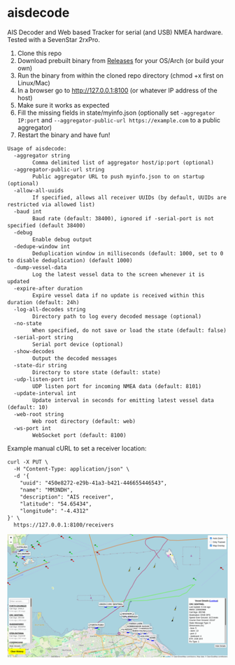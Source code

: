 # aisdecode
AIS Decoder and Web based Tracker for serial (and USB) NMEA hardware. Tested with a SevenStar 2rxPro.

1) Clone this repo
2) Download prebuilt binary from [Releases](https://github.com/madpsy/aisdecode/releases) for your OS/Arch (or build your own)
3) Run the binary from within the cloned repo directory (chmod +x first on Linux/Mac)
4) In a browser go to http://127.0.0.1:8100 (or whatever IP address of the host)
5) Make sure it works as expected
6) Fill the missing fields in state/myinfo.json (optionally set `-aggregator IP:port` and `--aggregator-public-url https://example.com` to a public aggregator)
7) Restart the binary and have fun!

```
Usage of aisdecode:
  -aggregator string
    	Comma delimited list of aggregator host/ip:port (optional)
  -aggregator-public-url string
    	Public aggregator URL to push myinfo.json to on startup (optional)
  -allow-all-uuids
    	If specified, allows all receiver UUIDs (by default, UUIDs are restricted via allowed list)
  -baud int
    	Baud rate (default: 38400), ignored if -serial-port is not specified (default 38400)
  -debug
    	Enable debug output
  -dedupe-window int
    	Deduplication window in milliseconds (default: 1000, set to 0 to disable deduplication) (default 1000)
  -dump-vessel-data
    	Log the latest vessel data to the screen whenever it is updated
  -expire-after duration
    	Expire vessel data if no update is received within this duration (default: 24h)
  -log-all-decodes string
    	Directory path to log every decoded message (optional)
  -no-state
    	When specified, do not save or load the state (default: false)
  -serial-port string
    	Serial port device (optional)
  -show-decodes
    	Output the decoded messages
  -state-dir string
    	Directory to store state (default: state)
  -udp-listen-port int
    	UDP listen port for incoming NMEA data (default: 8101)
  -update-interval int
    	Update interval in seconds for emitting latest vessel data (default: 10)
  -web-root string
    	Web root directory (default: web)
  -ws-port int
    	WebSocket port (default: 8100)
```

Example manual cURL to set a receiver location:

```
curl -X PUT \
  -H "Content-Type: application/json" \
  -d '{
    "uuid": "450e8272-e29b-41a3-b421-446655446543",
    "name": "MM3NDH",
    "description": "AIS receiver",
    "latitude": "54.65434",
    "longitude": "-4.4312"
}' \
  https://127.0.0.1:8100/receivers
```

![aisdecode](web/images/aisdecode.png)

